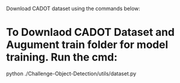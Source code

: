 Download CADOT dataset using the commands below:


# To Downlaod CADOT Dataset and Augument train folder for model training. Run the cmd:

python ./Challenge-Object-Detection/utils/dataset.py


